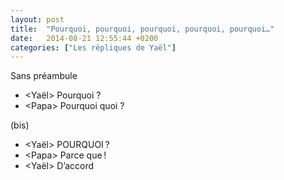 ```yaml
---
layout: post
title:  "Pourquoi, pourquoi, pourquoi, pourquoi, pourquoi…"
date:   2014-08-21 12:55:44 +0200
categories: ["Les répliques de Yaël"]
---
```


Sans préambule

-  \<Yaël\> Pourquoi ?
-  \<Papa\> Pourquoi quoi ?

(bis)

-  \<Yaël\> POURQUOI ?
-  \<Papa\> Parce que !
-  \<Yaël\> D’accord
